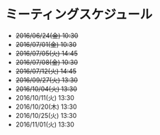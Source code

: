 # ミーティングスケジュール

- ~~2016/06/24(金) 10:30~~
- ~~2016/07/01(金) 10:30~~
- ~~2016/07/05(火) 14:45~~
- ~~2016/07/08(金) 10:30~~
- ~~2016/07/12(火) 14:45~~
- ~~2016/09/27(火) 13:30~~
- ~~2016/10/04(火) 13:30~~
- 2016/10/11(火) 13:30
- 2016/10/20(木) 13:30
- 2016/10/25(火) 13:30
- 2016/11/01(火) 13:30